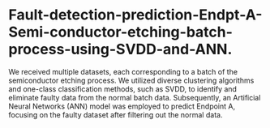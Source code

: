 # Fault-detection-prediction-Endpt-A-Semi-conductor-etching-batch-process-using-SVDD-and-ANN.
We received multiple datasets, each corresponding to a batch of the semiconductor etching process.
We utilized diverse clustering algorithms and one-class classification methods, such as SVDD, to identify and
eliminate faulty data from the normal batch data. Subsequently, an Artificial Neural Networks (ANN) model
was employed to predict Endpoint A, focusing on the faulty dataset after filtering out the normal data.
